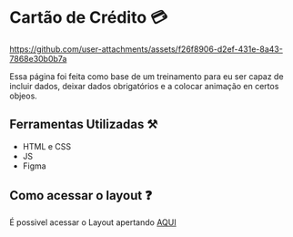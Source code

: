 # Cartão de Crédito 💳

https://github.com/user-attachments/assets/f26f8906-d2ef-431e-8a43-7868e30b0b7a

Essa página foi feita como base de um treinamento para eu ser capaz de incluir dados, deixar dados obrigatórios e a colocar animação en certos objeos.

## Ferramentas Utilizadas ⚒️
+ HTML e CSS
+ JS
+ Figma

## Como acessar o layout ❓

É possivel acessar o Layout apertando <a href="https://www.figma.com/design/YAAivaATTRkcpMRqk1RKnh/Formul%C3%A1rio-de-Cart%C3%A3o-%E2%80%A2-Desafio-13-(Community)?node-id=0-1&node-type=canvas&t=k4HQRIwXMeYjklNU-0">AQUI</a>

